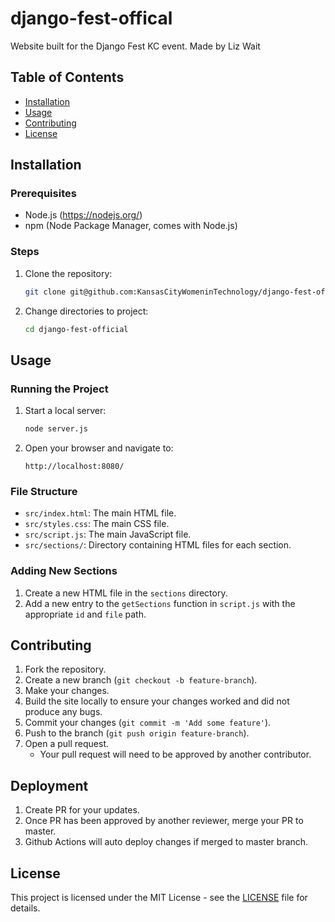 # django-fest-offical
Website built for the Django Fest KC event. 
Made by Liz Wait

## Table of Contents
- [Installation](#installation)
- [Usage](#usage)
- [Contributing](#contributing)
- [License](#license)

## Installation

### Prerequisites
- Node.js (https://nodejs.org/)
- npm (Node Package Manager, comes with Node.js)

### Steps
1. Clone the repository:
    ```sh
    git clone git@github.com:KansasCityWomeninTechnology/django-fest-official.git
    ```
2. Change directories to project:
    ```sh
    cd django-fest-official
    ```

## Usage

### Running the Project
1. Start a local server:
    ```sh
    node server.js
    ```

2. Open your browser and navigate to:
    ```
    http://localhost:8080/
    ```

### File Structure
- `src/index.html`: The main HTML file.
- `src/styles.css`: The main CSS file.
- `src/script.js`: The main JavaScript file.
- `src/sections/`: Directory containing HTML files for each section.

### Adding New Sections
1. Create a new HTML file in the `sections` directory.
2. Add a new entry to the `getSections` function in `script.js` with the appropriate `id` and `file` path.

## Contributing
1. Fork the repository.
2. Create a new branch (`git checkout -b feature-branch`).
3. Make your changes.
4. Build the site locally to ensure your changes worked and did not produce any bugs.
5. Commit your changes (`git commit -m 'Add some feature'`).
6. Push to the branch (`git push origin feature-branch`).
7. Open a pull request.
    - Your pull request will need to be approved by another contributor.

## Deployment
1. Create PR for your updates.
2. Once PR has been approved by another reviewer, merge your PR to master.
3. Github Actions will auto deploy changes if merged to master branch.

## License
This project is licensed under the MIT License - see the [LICENSE](LICENSE) file for details.
